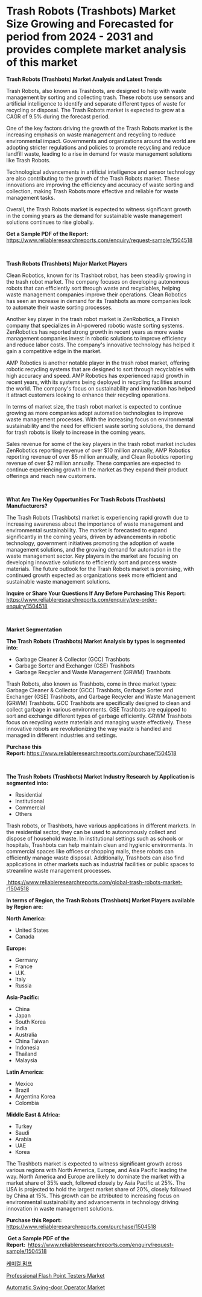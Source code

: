 <p><h1>Trash Robots (Trashbots) Market Size Growing and Forecasted for period from 2024 - 2031 and provides complete market analysis of this market</h1></p><p><strong>Trash Robots (Trashbots) Market Analysis and Latest Trends</strong></p>
<p><p>Trash Robots, also known as Trashbots, are designed to help with waste management by sorting and collecting trash. These robots use sensors and artificial intelligence to identify and separate different types of waste for recycling or disposal. The Trash Robots market is expected to grow at a CAGR of 9.5% during the forecast period.</p><p>One of the key factors driving the growth of the Trash Robots market is the increasing emphasis on waste management and recycling to reduce environmental impact. Governments and organizations around the world are adopting stricter regulations and policies to promote recycling and reduce landfill waste, leading to a rise in demand for waste management solutions like Trash Robots.</p><p>Technological advancements in artificial intelligence and sensor technology are also contributing to the growth of the Trash Robots market. These innovations are improving the efficiency and accuracy of waste sorting and collection, making Trash Robots more effective and reliable for waste management tasks.</p><p>Overall, the Trash Robots market is expected to witness significant growth in the coming years as the demand for sustainable waste management solutions continues to rise globally.</p></p>
<p><strong>Get a Sample PDF of the Report:&nbsp;</strong> <a href="https://www.reliableresearchreports.com/enquiry/request-sample/1504518">https://www.reliableresearchreports.com/enquiry/request-sample/1504518</a></p>
<p>&nbsp;</p>
<p><strong>Trash Robots (Trashbots) Major Market Players</strong></p>
<p><p>Clean Robotics, known for its Trashbot robot, has been steadily growing in the trash robot market. The company focuses on developing autonomous robots that can efficiently sort through waste and recyclables, helping waste management companies improve their operations. Clean Robotics has seen an increase in demand for its Trashbots as more companies look to automate their waste sorting processes.</p><p>Another key player in the trash robot market is ZenRobotics, a Finnish company that specializes in AI-powered robotic waste sorting systems. ZenRobotics has reported strong growth in recent years as more waste management companies invest in robotic solutions to improve efficiency and reduce labor costs. The company's innovative technology has helped it gain a competitive edge in the market.</p><p>AMP Robotics is another notable player in the trash robot market, offering robotic recycling systems that are designed to sort through recyclables with high accuracy and speed. AMP Robotics has experienced rapid growth in recent years, with its systems being deployed in recycling facilities around the world. The company's focus on sustainability and innovation has helped it attract customers looking to enhance their recycling operations.</p><p>In terms of market size, the trash robot market is expected to continue growing as more companies adopt automation technologies to improve waste management processes. With the increasing focus on environmental sustainability and the need for efficient waste sorting solutions, the demand for trash robots is likely to increase in the coming years.</p><p>Sales revenue for some of the key players in the trash robot market includes ZenRobotics reporting revenue of over $10 million annually, AMP Robotics reporting revenue of over $5 million annually, and Clean Robotics reporting revenue of over $2 million annually. These companies are expected to continue experiencing growth in the market as they expand their product offerings and reach new customers.</p></p>
<p>&nbsp;</p>
<p><strong>What Are The Key Opportunities For Trash Robots (Trashbots) Manufacturers?</strong></p>
<p><p>The Trash Robots (Trashbots) market is experiencing rapid growth due to increasing awareness about the importance of waste management and environmental sustainability. The market is forecasted to expand significantly in the coming years, driven by advancements in robotic technology, government initiatives promoting the adoption of waste management solutions, and the growing demand for automation in the waste management sector. Key players in the market are focusing on developing innovative solutions to efficiently sort and process waste materials. The future outlook for the Trash Robots market is promising, with continued growth expected as organizations seek more efficient and sustainable waste management solutions.</p></p>
<p><strong>Inquire or Share Your Questions If Any Before Purchasing This Report:</strong> <a href="https://www.reliableresearchreports.com/enquiry/pre-order-enquiry/1504518">https://www.reliableresearchreports.com/enquiry/pre-order-enquiry/1504518</a></p>
<p>&nbsp;</p>
<p><strong>Market Segmentation</strong></p>
<p><strong>The Trash Robots (Trashbots) Market Analysis by types is segmented into:</strong></p>
<p><ul><li>Garbage Cleaner & Collector (GCC) Trashbots</li><li>Garbage Sorter and Exchanger (GSE) Trashbots</li><li>Garbage Recycler and Waste Management (GRWM) Trashbots</li></ul></p>
<p><p>Trash Robots, also known as Trashbots, come in three market types: Garbage Cleaner & Collector (GCC) Trashbots, Garbage Sorter and Exchanger (GSE) Trashbots, and Garbage Recycler and Waste Management (GRWM) Trashbots. GCC Trashbots are specifically designed to clean and collect garbage in various environments. GSE Trashbots are equipped to sort and exchange different types of garbage efficiently. GRWM Trashbots focus on recycling waste materials and managing waste effectively. These innovative robots are revolutionizing the way waste is handled and managed in different industries and settings.</p></p>
<p><strong>Purchase this Report:&nbsp;</strong><a href="https://www.reliableresearchreports.com/purchase/1504518">https://www.reliableresearchreports.com/purchase/1504518</a></p>
<p>&nbsp;</p>
<p><strong>The Trash Robots (Trashbots) Market Industry Research by Application is segmented into:</strong></p>
<p><ul><li>Residential</li><li>Institutional</li><li>Commercial</li><li>Others</li></ul></p>
<p><p>Trash robots, or Trashbots, have various applications in different markets. In the residential sector, they can be used to autonomously collect and dispose of household waste. In institutional settings such as schools or hospitals, Trashbots can help maintain clean and hygienic environments. In commercial spaces like offices or shopping malls, these robots can efficiently manage waste disposal. Additionally, Trashbots can also find applications in other markets such as industrial facilities or public spaces to streamline waste management processes.</p></p>
<p><a href="https://www.reliableresearchreports.com/global-trash-robots-market-r1504518">&nbsp;https://www.reliableresearchreports.com/global-trash-robots-market-r1504518</a></p>
<p><strong>In terms of Region, the Trash Robots (Trashbots) Market Players available by Region are:</strong></p>
<p>
    <p> <strong> North America: </strong>
        <ul>
            <li>United States</li>
            <li>Canada</li>
        </ul>
        </p> 
    <p> <strong> Europe: </strong>
        <ul>
            <li>Germany</li>
            <li>France</li>
            <li>U.K.</li>
            <li>Italy</li>
            <li>Russia</li>
        </ul>
        </p> 
    <p> <strong> Asia-Pacific: </strong>
        <ul>
            <li>China</li>
            <li>Japan</li>
            <li>South Korea</li>
            <li>India</li>
            <li>Australia</li>
            <li>China Taiwan</li>
            <li>Indonesia</li>
            <li>Thailand</li>
            <li>Malaysia</li>
        </ul>
        </p> 
    <p> <strong> Latin America: </strong>
        <ul>
            <li>Mexico</li>
            <li>Brazil</li>
            <li>Argentina Korea</li>
            <li>Colombia</li>
        </ul>
        </p> 
    <p> <strong> Middle East & Africa: </strong>
        <ul>
            <li>Turkey</li>
            <li>Saudi</li>
            <li>Arabia</li>
            <li>UAE</li>
            <li>Korea</li>
        </ul>
    </p>
    </p>
<p><p>The Trashbots market is expected to witness significant growth across various regions with North America, Europe, and Asia Pacific leading the way. North America and Europe are likely to dominate the market with a market share of 35% each, followed closely by Asia Pacific at 25%. The USA is projected to hold the largest market share of 20%, closely followed by China at 15%. This growth can be attributed to increasing focus on environmental sustainability and advancements in technology driving innovation in waste management solutions.</p></p>
<p><strong>Purchase this Report: </strong><a href="https://www.reliableresearchreports.com/purchase/1504518">https://www.reliableresearchreports.com/purchase/1504518</a></p>
<p>&nbsp;<strong>Get a Sample PDF of the Report:&nbsp;&nbsp;</strong><a href="https://www.reliableresearchreports.com/enquiry/request-sample/1504518">https://www.reliableresearchreports.com/enquiry/request-sample/1504518</a></p>
<p><strong></strong></p>
<p><p><a href="https://github.com/shade463/Market-Research-Report-List-1/blob/main/292531136339.md">케미컬 펌프</a></p><p><a href="https://github.com/wwwkeltoum/Market-Research-Report-List-3/blob/main/professional-flash-point-testers-market.md">Professional Flash Point Testers Market</a></p><p><a href="https://github.com/joannesouthgate/Market-Research-Report-List-3/blob/main/automatic-swing-door-operator-market.md">Automatic Swing-door Operator Market</a></p></p>